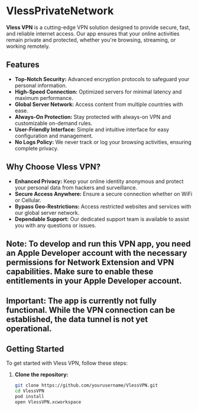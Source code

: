 # VlessPrivateNetwork

**Vless VPN** is a cutting-edge VPN solution designed to provide secure, fast, and reliable internet access. Our app ensures that your online activities remain private and protected, whether you're browsing, streaming, or working remotely.

## Features

- **Top-Notch Security:** Advanced encryption protocols to safeguard your personal information.
- **High-Speed Connection:** Optimized servers for minimal latency and maximum performance.
- **Global Server Network:** Access content from multiple countries with ease.
- **Always-On Protection:** Stay protected with always-on VPN and customizable on-demand rules.
- **User-Friendly Interface:** Simple and intuitive interface for easy configuration and management.
- **No Logs Policy:** We never track or log your browsing activities, ensuring complete privacy.

## Why Choose Vless VPN?

- **Enhanced Privacy:** Keep your online identity anonymous and protect your personal data from hackers and surveillance.
- **Secure Access Anywhere:** Ensure a secure connection whether on WiFi or Cellular.
- **Bypass Geo-Restrictions:** Access restricted websites and services with our global server network.
- **Dependable Support:** Our dedicated support team is available to assist you with any questions or issues.

## Note: To develop and run this VPN app, you need an Apple Developer account with the necessary permissions for Network Extension and VPN capabilities. Make sure to enable these entitlements in your Apple Developer account.

## Important: The app is currently not fully functional. While the VPN connection can be established, the data tunnel is not yet operational.

## Getting Started

To get started with Vless VPN, follow these steps:

1. **Clone the repository:**
   ```bash
   git clone https://github.com/yourusername/VlessVPN.git
   cd VlessVPN
   pod install
   open VlessVPN.xcworkspace
